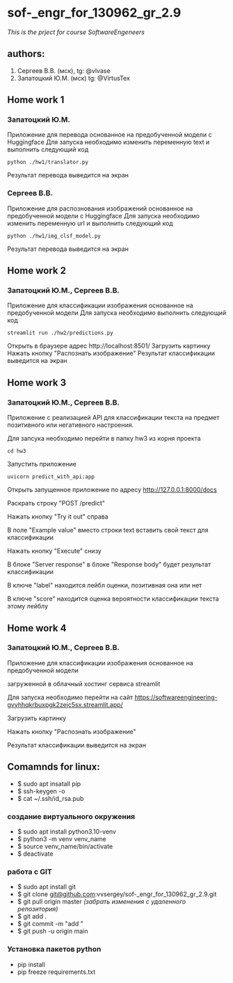 # sof-_engr_for_130962_gr_2.9
*This is the prject for course  SoftwareEngeneers*

## authors:
1. Сергеев В.В. (мск), tg: @vlvase
2. Запатоцкий Ю.М. (мск) tg: @VirtusTex

## Home work 1
### Запатоцкий Ю.М.
Приложение для перевода основанное на предобученной модели с Huggingface
Для запуска необходимо изменить переменную text и выполнить следующий код
```
python ./hw1/translator.py
```
Результат перевода выведится на экран

### Сергеев В.В.
Приложение для распознования  изображений основанное на предобученной модели с Huggingface
Для запуска необходимо изменить переменную url и выполнить следующий код
```
python ./hw1/img_clsf_model.py
```
Результат перевода выведится на экран

## Home work 2
### Запатоцкий Ю.М., Сергеев В.В.
Приложение для классификации изображения основанное на предобученной модели
Для запуска необходимо выполнить следующий код
```
streamlit run ./hw2/predictions.py
```
Открыть в браузере адрес http://localhost:8501/
Загрузить картинку
Нажать кнопку "Распознать изображение"
Результат классификации выведится на экран

## Home work 3
### Запатоцкий Ю.М., Сергеев В.В.
Приложение с реализацией API для классификации текста на предмет позитивного или негативного настроения.

Для запсука необходимо перейти в папку hw3 из корня проекта
```
cd hw3
```
Запустить приложение
```
uvicorn predict_with_api:app
```
Открыть запущенное приложение по адресу http://127.0.0.1:8000/docs

Раскрать строку "POST /predict"

Нажать кнопку "Try it out" справа

В поле "Example value" вместо строки text вставить свой текст для классификации

Нажать кнопку "Execute" снизу

В блоке "Server response" в блоке "Response body" будет результат классификации

В ключе "label" находится лейбл оценки, позитивная она или нет

В ключе "score" находится оценка вероятности классификации текста этому лейблу

## Home work 4
### Запатоцкий Ю.М., Сергеев В.В.
Приложение для классификации изображения основанное на предобученной модели

загруженной в облачный хостинг сервиса streamlit

Для запуска необходимо перейти на сайт https://softwareengineering-gvyhhqkrbuxpgk2zejc5sx.streamlit.app/

Загрузить картинку

Нажать кнопку "Распознать изображение"

Результат классификации выведится на экран

## Comamnds for linux:
- $ sudo apt insatall pip
- $ ssh-keygen -o
- $ cat ~/.ssh/id_rsa.pub 

### создание виртуального окружения
- $ sudo apt install python3.10-venv
- $ python3 -m venv venv_name
- $ source venv_name/bin/activate
- $ deactivate


### работа с GIT
- $ sudo apt install git
- $ git clone git@github.com:vvsergey/sof-_engr_for_130962_gr_2.9.git
- $ git pull origin master   *(забрать изменения с удаленного репозитория)*
- $ git add .
- $ git commit -m "add "
- $ git push -u origin main


### Установка пакетов python
- pip install
- pip freeze requirements.txt


